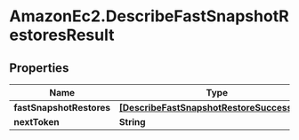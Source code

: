 # AmazonEc2.DescribeFastSnapshotRestoresResult

## Properties

Name | Type | Description | Notes
------------ | ------------- | ------------- | -------------
**fastSnapshotRestores** | [**[DescribeFastSnapshotRestoreSuccessItem]**](DescribeFastSnapshotRestoreSuccessItem.md) |  | [optional] 
**nextToken** | **String** |  | [optional] 



